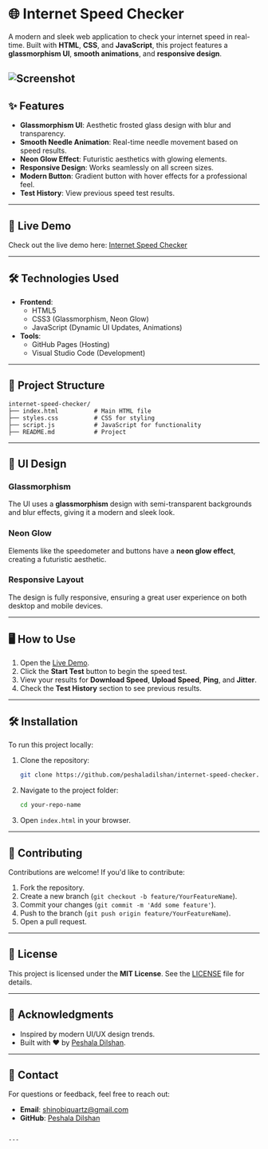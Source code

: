 # 🌐 Internet Speed Checker

A modern and sleek web application to check your internet speed in real-time. Built with **HTML**, **CSS**, and **JavaScript**, this project features a **glassmorphism UI**, **smooth animations**, and **responsive design**.

![Screenshot](https://i.ibb.co/gFwYw5jk/IMG-20250203-035935.jpg)
---

## ✨ Features

- **Glassmorphism UI**: Aesthetic frosted glass design with blur and transparency.
- **Smooth Needle Animation**: Real-time needle movement based on speed results.
- **Neon Glow Effect**: Futuristic aesthetics with glowing elements.
- **Responsive Design**: Works seamlessly on all screen sizes.
- **Modern Button**: Gradient button with hover effects for a professional feel.
- **Test History**: View previous speed test results.

---

## 🚀 Live Demo

Check out the live demo here: [Internet Speed Checker](https://peshaladilshan.github.io/internet-speed-checker/)

---

## 🛠️ Technologies Used

- **Frontend**:
  - HTML5
  - CSS3 (Glassmorphism, Neon Glow)
  - JavaScript (Dynamic UI Updates, Animations)
- **Tools**:
  - GitHub Pages (Hosting)
  - Visual Studio Code (Development)

---

## 📂 Project Structure

```
internet-speed-checker/
├── index.html          # Main HTML file
├── styles.css          # CSS for styling
├── script.js           # JavaScript for functionality
├── README.md           # Project
```

---

## 🎨 UI Design

### Glassmorphism
The UI uses a **glassmorphism** design with semi-transparent backgrounds and blur effects, giving it a modern and sleek look.

### Neon Glow
Elements like the speedometer and buttons have a **neon glow effect**, creating a futuristic aesthetic.

### Responsive Layout
The design is fully responsive, ensuring a great user experience on both desktop and mobile devices.

---

## 🖥️ How to Use

1. Open the [Live Demo](https://peshaladilshan.github.io/internet-speed-checker).
2. Click the **Start Test** button to begin the speed test.
3. View your results for **Download Speed**, **Upload Speed**, **Ping**, and **Jitter**.
4. Check the **Test History** section to see previous results.

---

## 🛠️ Installation

To run this project locally:

1. Clone the repository:
   ```bash
   git clone https://github.com/peshaladilshan/internet-speed-checker.git
   ```
2. Navigate to the project folder:
   ```bash
   cd your-repo-name
   ```
3. Open `index.html` in your browser.

---

## 🤝 Contributing

Contributions are welcome! If you'd like to contribute:

1. Fork the repository.
2. Create a new branch (`git checkout -b feature/YourFeatureName`).
3. Commit your changes (`git commit -m 'Add some feature'`).
4. Push to the branch (`git push origin feature/YourFeatureName`).
5. Open a pull request.

---

## 📄 License

This project is licensed under the **MIT License**. See the [LICENSE](LICENSE) file for details.

---

## 🙏 Acknowledgments

- Inspired by modern UI/UX design trends.
- Built with ❤️ by [Peshala Dilshan](https://github.com/peshaladilshan).

---

## 📧 Contact

For questions or feedback, feel free to reach out:

- **Email**: shinobiquartz@gmail.com
- **GitHub**: [Peshala Dilshan](https://github.com/peshaladilshan)
```

---